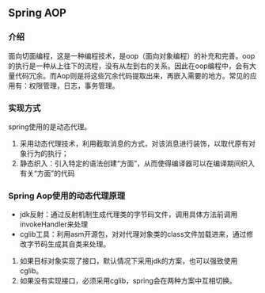 ## Spring AOP

### 介绍

面向切面编程，这是一种编程技术，是oop（面向对象编程）的补充和完善。oop的执行是一种从上往下的流程，没有从左到右的关系。因此在oop编程中，会有大量代码冗余。而Aop则是将这些冗余代码提取出来，再嵌入需要的地方。常见的应用有：权限管理，日志，事务管理。

### 实现方式

spring使用的是动态代理。

1. 采用动态代理技术，利用截取消息的方式，对该消息进行装饰，以取代原有对象行为的执行；
2. 静态织入：引入特定的语法创建“方面”，从而使得编译器可以在编译期间织入有关“方面”的代码

### Spring Aop使用的动态代理原理

- jdk反射：通过反射机制生成代理类的字节码文件，调用具体方法前调用invokeHandler来处理
- cglib工具：利用asm开源包，对对代理对象类的class文件加载进来，通过修改字节码生成其自类来处理。

1. 如果目标对象实现了接口，默认情况下采用jdk的方案，也可以强致使用cglib。
2. 如果没有实现接口，必须采用cglib，spring会在两种方案中互相切换。



